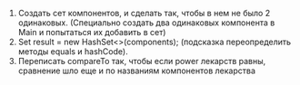 1. Создать сет компонентов, и сделать так, чтобы в нем не было 2 одинаковых. 
(Специально создать два одинаковых компонента в Main и попытаться их добавить в сет)
2. Set<Component> result = new HashSet<>(components); (подсказка переопределить методы equals и hashCode).
3. Переписать compareTo так, чтобы если power лекарств равны, сравнение шло еще и по названиям компонентов 
лекарства